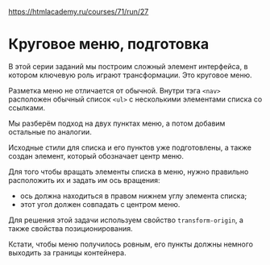 https://htmlacademy.ru/courses/71/run/27

# Круговое меню, подготовка

В этой серии заданий мы построим сложный элемент интерфейса, в котором ключевую роль играют трансформации. Это круговое меню.

Разметка меню не отличается от обычной. Внутри тэга  `<nav>`  расположен обычный список  `<ul>`  с несколькими элементами списка со ссылками.

Мы разберём подход на двух пунктах меню, а потом добавим остальные по аналогии.

Исходные стили для списка и его пунктов уже подготовлены, а также создан элемент, который обозначает центр меню.

Для того чтобы вращать элементы списка в меню, нужно правильно расположить их и задать им ось вращения:

-   ось должна находиться в правом нижнем углу элемента списка;
-   этот угол должен совпадать с центром меню.

Для решения этой задачи используем свойство  `transform-origin`, а также свойства позиционирования.

Кстати, чтобы меню получилось ровным, его пункты должны немного выходить за границы контейнера.